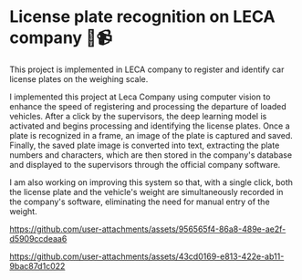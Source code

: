 # License plate recognition on LECA company 🚚📹

This project is implemented in LECA company to register and identify car license plates on the weighing scale.

I implemented this project at Leca Company using computer vision to enhance the speed of registering and processing the departure of loaded vehicles. After a click by the supervisors, the deep learning model is activated and begins processing and identifying the license plates. Once a plate is recognized in a frame, an image of the plate is captured and saved. Finally, the saved plate image is converted into text, extracting the plate numbers and characters, which are then stored in the company's database and displayed to the supervisors through the official company software.

I am also working on improving this system so that, with a single click, both the license plate and the vehicle's weight are simultaneously recorded in the company's software, eliminating the need for manual entry of the weight.



https://github.com/user-attachments/assets/956565f4-86a8-489e-ae2f-d5909ccdeaa6



https://github.com/user-attachments/assets/43cd0169-e813-422e-ab11-9bac87d1c022
